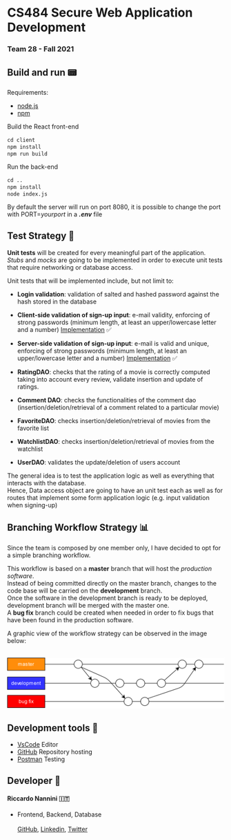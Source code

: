 # CS484 Secure Web Application Development

### Team 28 - Fall 2021 

## Build and run :pager:

Requirements:

- [node.js](https://nodejs.org/en/)
- [npm](https://www.npmjs.com/)

Build the React front-end
```
cd client
npm install
npm run build
```
Run the back-end
```
cd ..
npm install
node index.js
```

By default the server will run on port 8080, it is possible to change the port with PORT=*yourport* in a **_.env_** file

## Test Strategy :hammer:
**Unit tests** will be created for every meaningful part of the application.<br>
_Stubs_ and _mocks_ are going to be implemented in order to execute unit tests that require networking or database access.

Unit tests that will be implemented include, but not limit to:
- **Login validation**: validation of salted and hashed password against the hash stored in the database

- **Client-side validation of sign-up input**: e-mail validity, enforcing of strong passwords (minimum length, at least an upper/lowercase letter and a number) [Implementation](https://github.com/UIC-CS484/assignment-2---final-project-repository-team-28/blob/development/test/registerInputValidationFrontEnd.test.js) :white_check_mark:

- **Server-side validation of sign-up input**: e-mail is valid and unique, enforcing of strong passwords (minimum length, at least an upper/lowercase letter and a number) [Implementation](https://github.com/UIC-CS484/assignment-2---final-project-repository-team-28/blob/development/test/registerInputValidationBackEnd.test.js) :white_check_mark:

- **RatingDAO**: checks that the rating of a movie is correctly computed taking into account every review, validate insertion and update of ratings.

- **Comment DAO**: checks the functionalities of the comment dao (insertion/deletion/retrieval of a comment related to a particular movie)

- **FavoriteDAO**: checks insertion/deletion/retrieval of movies from the favorite list

- **WatchlistDAO**: checks insertion/deletion/retrieval of movies from the watchlist

- **UserDAO**: validates the update/deletion of users account

The general idea is to test the application logic as well as everything that interacts with the database.<br>
Hence, Data access object are going to have an unit test each as well as for routes that implement some form application logic (e.g. input validation when signing-up)


## Branching Workflow Strategy :bar_chart:

Since the team is composed by one member only, I have decided to opt for a simple branching workflow.

This workflow is based on a **master** branch that will host the _production software_.<br>
Instead of being committed directly on the master branch, changes to the code base will be carried on the **development** branch.<br>
Once the software in the development branch is ready to be deployed, development branch will be merged with the master one.<br>
A **bug fix** branch could be created when needed in order to fix bugs that have been found in the production software.

A graphic view of the workflow strategy can be observed in the image below:<br><br>


<img src="https://github.com/UIC-CS484/assignment-1---team-project-proposal-team-28/blob/master/branching_workflow.png?raw=true" width="800">


## Development tools :wrench:

- [VsCode](https://code.visualstudio.com/) Editor
- [GitHub](https://github.com/) Repository hosting
- [Postman](https://www.postman.com/) Testing

## Developer :bust_in_silhouette:
 #### Riccardo Nannini :it:
- Frontend, Backend, Database
<br><br>
[GitHub](https://github.com/riccardo-nannini), [Linkedin](https://www.linkedin.com/in/riccardo-nannini/), [Twitter](https://twitter.com/NanniniRiccardo)

